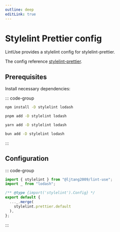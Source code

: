 ```yaml
---
outline: deep
editLink: true
---
```


# Stylelint Prettier config

LintUse provides a stylelint config for stylelint-prettier.

The config reference [stylelint-prettier].

## Prerequisites

Install necessary dependencies:

::: code-group

```sh [npm]
npm install -D stylelint lodash
```

```sh [pnpm]
pnpm add -D stylelint lodash
```

```sh [yarn]
yarn add -D stylelint lodash
```

```sh [bun]
bun add -D stylelint lodash
```

:::

## Configuration

::: code-group

```js [stylelint.config.js]
import { stylelint } from "@ljtang2009/lint-use";
import _ from "lodash";

/** @type {import('stylelint').Config} */
export default {
  ..._.merge(
    stylelint.prettier.default
  ),
};
```

:::

<!--@include: ./stylelint-reference.md-->

<!--@include: ./stylelint-usage.md-->

[stylelint-prettier]: https://github.com/prettier/stylelint-prettier
